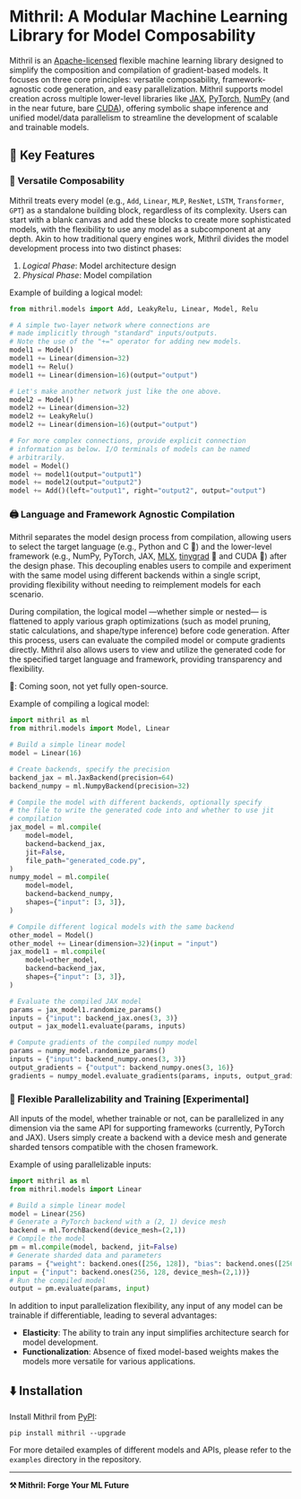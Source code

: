 # Mithril: A Modular Machine Learning Library for Model Composability

Mithril is an [Apache-licensed](http://www.apache.org/licenses/LICENSE-2.0) flexible machine learning library designed to simplify the composition and compilation of gradient-based models. It focuses on three core principles: versatile composability, framework-agnostic code generation, and easy parallelization. Mithril supports model creation across multiple lower-level libraries like [JAX](https://jax.readthedocs.io/en/latest/index.html), [PyTorch](https://pytorch.org/), [NumPy](https://numpy.org/) (and in the near future, bare [CUDA](https://developer.nvidia.com/cuda-zone)), offering symbolic shape inference and unified model/data parallelism to streamline the development of scalable and trainable models.

## 🚀 Key Features

### 🧱 Versatile Composability

Mithril treats every model (e.g., `Add`, `Linear`, `MLP`, `ResNet`, `LSTM`, `Transformer`, `GPT`) as a standalone building block, regardless of its complexity. Users can start with a blank canvas and add these blocks to create more sophisticated models, with the flexibility to use any model as a subcomponent at any depth. Akin to how traditional query engines work, Mithril divides the model development process into two distinct phases:

1. *Logical Phase*: Model architecture design
2. *Physical Phase*: Model compilation

Example of building a logical model:

```python
from mithril.models import Add, LeakyRelu, Linear, Model, Relu

# A simple two-layer network where connections are
# made implicitly through "standard" inputs/outputs.
# Note the use of the "+=" operator for adding new models.
model1 = Model()
model1 += Linear(dimension=32)
model1 += Relu()
model1 += Linear(dimension=16)(output="output")

# Let's make another network just like the one above.
model2 = Model()
model2 += Linear(dimension=32)
model2 += LeakyRelu()
model2 += Linear(dimension=16)(output="output")

# For more complex connections, provide explicit connection
# information as below. I/O terminals of models can be named
# arbitrarily.
model = Model()
model += model1(output="output1")
model += model2(output="output2")
model += Add()(left="output1", right="output2", output="output")
```

### 🖨️ Language and Framework Agnostic Compilation

Mithril separates the model design process from compilation, allowing users to select the target language (e.g., Python and C 🚧) and the lower-level framework (e.g., NumPy, PyTorch, JAX, [MLX](https://ml-explore.github.io/mlx/build/html/index.html), [tinygrad](https://tinygrad.org/) 🚧 and CUDA 🚧) after the design phase. This decoupling enables users to compile and experiment with the same model using different backends within a single script, providing flexibility without needing to reimplement models for each scenario.

During compilation, the logical model —whether simple or nested— is flattened to apply various graph optimizations (such as model pruning, static calculations, and shape/type inference) before code generation. After this process, users can evaluate the compiled model or compute gradients directly. Mithril also allows users to view and utilize the generated code for the specified target language and framework, providing transparency and flexibility.

🚧: Coming soon, not yet fully open-source.

Example of compiling a logical model:

```python
import mithril as ml
from mithril.models import Model, Linear

# Build a simple linear model
model = Linear(16)

# Create backends, specify the precision
backend_jax = ml.JaxBackend(precision=64)
backend_numpy = ml.NumpyBackend(precision=32)

# Compile the model with different backends, optionally specify
# the file to write the generated code into and whether to use jit
# compilation
jax_model = ml.compile(
    model=model,
    backend=backend_jax,
    jit=False,
    file_path="generated_code.py",
)
numpy_model = ml.compile(
    model=model,
    backend=backend_numpy,
    shapes={"input": [3, 3]},
)

# Compile different logical models with the same backend
other_model = Model()
other_model += Linear(dimension=32)(input = "input")
jax_model1 = ml.compile(
    model=other_model,
    backend=backend_jax,
    shapes={"input": [3, 3]},
)

# Evaluate the compiled JAX model
params = jax_model1.randomize_params()
inputs = {"input": backend_jax.ones(3, 3)}
output = jax_model1.evaluate(params, inputs)

# Compute gradients of the compiled numpy model
params = numpy_model.randomize_params()
inputs = {"input": backend_numpy.ones(3, 3)}
output_gradients = {"output": backend_numpy.ones(3, 16)}
gradients = numpy_model.evaluate_gradients(params, inputs, output_gradients)
```

### 🔀 Flexible Parallelizability and Training [Experimental]

All inputs of the model, whether trainable or not, can be parallelized in any dimension via the same API for supporting frameworks (currently, PyTorch and JAX). Users simply create a backend with a device mesh and generate sharded tensors compatible with the chosen framework.

Example of using parallelizable inputs:

```python
import mithril as ml
from mithril.models import Linear

# Build a simple linear model
model = Linear(256)
# Generate a PyTorch backend with a (2, 1) device mesh
backend = ml.TorchBackend(device_mesh=(2,1))
# Compile the model
pm = ml.compile(model, backend, jit=False)
# Generate sharded data and parameters
params = {"weight": backend.ones([256, 128]), "bias": backend.ones([256])}
input = {"input": backend.ones(256, 128, device_mesh=(2,1))}
# Run the compiled model
output = pm.evaluate(params, input)
```

In addition to input parallelization flexibility, any input of any model can be trainable if differentiable, leading to several advantages:

- **Elasticity**: The ability to train any input simplifies architecture search for model development.
- **Functionalization**: Absence of fixed model-based weights makes the models more versatile for various applications.

## ⬇️ Installation

Install Mithril from [PyPI](https://pypi.org/project/mithril/):

```
pip install mithril --upgrade
```

For more detailed examples of different models and APIs, please refer to the `examples` directory in the repository.

---

**⚒️ Mithril: Forge Your ML Future**